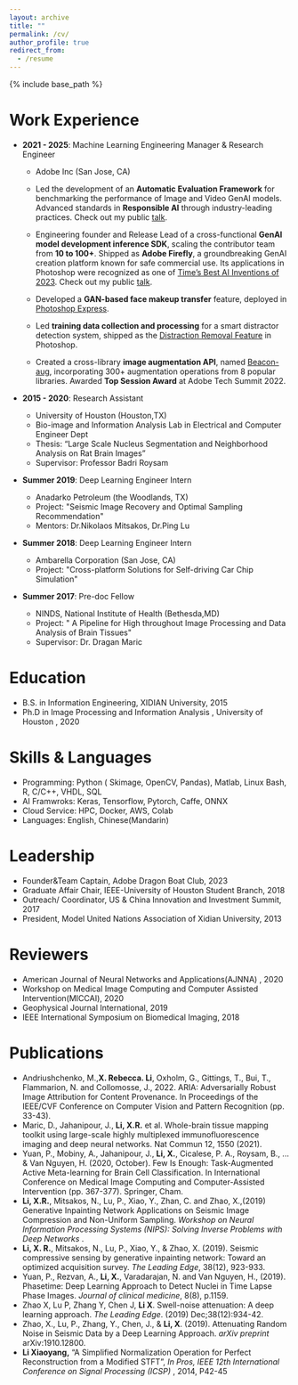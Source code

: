 ```yaml
---
layout: archive
title: ""
permalink: /cv/
author_profile: true
redirect_from:
  - /resume
---
```



{% include base_path %}

<!-- ## View the PDF version: [**Rebecc Li - CV 2024.pdf**](https://drive.google.com/file/d/1glXp4JZoYREIPxS4tWiwjw09FbhS0re6/view?usp=sharing) -->

Work Experience
======
* **2021 - 2025**: Machine Learning Engineering Manager & Research Engineer 
  * Adobe Inc (San Jose, CA)
  * Led the development of an **Automatic Evaluation Framework** for benchmarking the performance of Image and Video GenAI models. Advanced standards in **Responsible AI** through industry-leading practices. Check out my public [talk](https://embeddedvisionsummit.com/2024/2024/session/harm-and-bias-evaluation-and-solution-for-adobe-firefly-2/?q=/2024/session/harm-and-bias-evaluation-and-solution-for-adobe-firefly-2/).  

  * Engineering founder and Release Lead of a cross-functional **GenAI model development inference SDK**, scaling the contributor team from **10 to 100+**. Shipped as **Adobe Firefly**, a groundbreaking GenAI creation platform known for safe commercial use. Its applications in Photoshop were recognized as one of [Time’s Best AI Inventions of 2023](https://time.com/collection/best-inventions-2023/6326984/adobe-photoshop-generative-expand-and-generative-fill/). Check out my public [talk](https://www.uh.edu/eit/event-draft/index.php).  

  * Developed a **GAN-based face makeup transfer** feature, deployed in [Photoshop Express](https://helpx.adobe.com/photoshop-express/using/apply-makeup.html?x-product=Helpx%2F1.0.0&x-product-location=Search%3AForums%3Alink%2F3.6.2).  

  * Led **training data collection and processing** for a smart distractor detection system, shipped as the [Distraction Removal Feature](https://www.adobe.com/products/photoshop/remove-object.html) in Photoshop.  

  * Created a cross-library **image augmentation API**, named [Beacon-aug](https://adobe-research.github.io/beacon-aug/), incorporating 300+ augmentation operations from 8 popular libraries. Awarded **Top Session Award** at Adobe Tech Summit 2022.  

* **2015 - 2020**: Research Assistant
  * University of Houston (Houston,TX)
  * Bio-image and Information Analysis Lab in Electrical and Computer Engineer Dept
  * Thesis: “Large Scale Nucleus Segmentation and Neighborhood Analysis on Rat Brain Images”
  * Supervisor: Professor Badri Roysam

* **Summer 2019**: Deep Learning Engineer Intern
  * Anadarko Petroleum (the Woodlands, TX)
  * Project: "Seismic Image Recovery and Optimal Sampling Recommendation"                                                  
  * Mentors: Dr.Nikolaos Mitsakos, Dr.Ping Lu

* **Summer 2018**: Deep Learning Engineer Intern
  * Ambarella Corporation (San Jose, CA)   
  * Project: "Cross-platform Solutions for Self-driving Car Chip Simulation"

* **Summer 2017**: Pre-doc Fellow
  * NINDS, National Institute of Health (Bethesda,MD)
  * Project: " A Pipeline for High throughout Image Processing and Data Analysis of Brain Tissues" 
  * Supervisor: Dr. Dragan Maric

Education
======
* B.S. in Information Engineering, XIDIAN University, 2015
* Ph.D in Image Processing and Information Analysis , University of Houston , 2020 

Skills & Languages
======
* Programming:   Python ( Skimage, OpenCV, Pandas), Matlab, Linux Bash, R, C/C++,  VHDL, SQL
* AI Framwroks:  Keras, Tensorflow, Pytorch, Caffe, ONNX  
*	Cloud Service:   HPC, Docker,  AWS, Colab
* Languages:  English, Chinese(Mandarin)
  
Leadership
======
* Founder&Team Captain,  Adobe Dragon Boat Club, 2023
* Graduate Affair Chair,  IEEE-University of Houston Student Branch, 2018
*	Outreach/ Coordinator,  US & China Innovation and Investment Summit, 2017
*	President,  Model United Nations Association of Xidian University, 2013

Reviewers
======
* American Journal of Neural Networks and Applications(AJNNA) , 2020
* Workshop on Medical Image Computing and Computer Assisted Intervention(MICCAI),  2020
* Geophysical Journal International, 2019
* IEEE International Symposium on Biomedical Imaging, 2018     

Publications
======

- Andriushchenko, M.,**X. Rebecca. Li**, Oxholm, G., Gittings, T., Bui, T., Flammarion, N. and Collomosse, J., 2022. ARIA: Adversarially Robust Image Attribution for Content Provenance. In Proceedings of the IEEE/CVF Conference on Computer Vision and Pattern Recognition (pp. 33-43).
-	Maric, D., Jahanipour, J., **Li, X.R.** et al. Whole-brain tissue mapping toolkit using large-scale highly multiplexed immunofluorescence imaging and deep neural networks. Nat Commun 12, 1550 (2021).
- Yuan, P., Mobiny, A., Jahanipour, J., **Li, X.**, Cicalese, P. A., Roysam, B., ... & Van Nguyen, H. (2020, October). Few Is Enough: Task-Augmented Active Meta-learning for Brain Cell Classification. In International Conference on Medical Image Computing and Computer-Assisted Intervention (pp. 367-377). Springer, Cham.
- **Li, X.R.**, Mitsakos, N., Lu, P., Xiao, Y., Zhan, C. and Zhao, X.,(2019) Generative Inpainting Network Applications on Seismic Image Compression and Non-Uniform Sampling. *Workshop on Neural Information Processing Systems (NIPS): Solving Inverse Problems with Deep Networks* . 
-	**Li, X. R.**, Mitsakos, N., Lu, P., Xiao, Y., & Zhao, X. (2019). Seismic compressive sensing by generative inpainting network: Toward an optimized acquisition survey. *The Leading Edge*, 38(12), 923-933.
-	Yuan, P., Rezvan, A., **Li, X.**, Varadarajan, N. and Van Nguyen, H., (2019). Phasetime: Deep Learning Approach to Detect Nuclei in Time Lapse Phase Images. *Journal of clinical medicine*, 8(8), p.1159.
-	Zhao X, Lu P, Zhang Y, Chen J, **Li X**. Swell-noise attenuation: A deep learning approach. *The Leading Edge*. (2019) Dec;38(12):934-42. 
-	Zhao, X., Lu, P., Zhang, Y., Chen, J., & **Li, X**. (2019). Attenuating Random Noise in Seismic Data by a Deep Learning Approach. *arXiv preprint* arXiv:1910.12800.
-	**Li Xiaoyang,** “A Simplified Normalization Operation for Perfect Reconstruction from a Modified STFT”, *In Pros, IEEE 12th International Conference on Signal Processing (ICSP)* , 2014, P42-45

